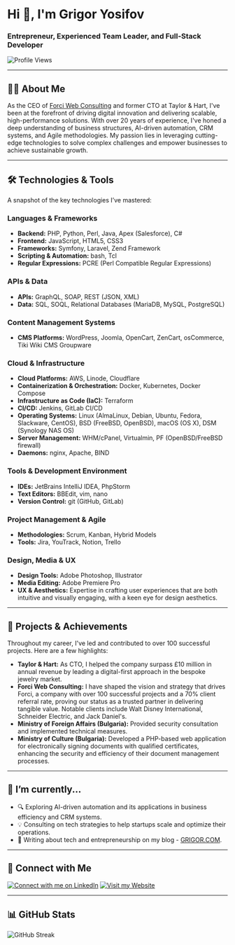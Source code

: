 # Hi 👋, I'm Grigor Yosifov

### Entrepreneur, Experienced Team Leader, and Full-Stack Developer

![Profile Views](https://komarev.com/ghpvc/?username=grigoryosifov&label=Profile%20views&color=0e75b6&style=flat)

---

## 👨‍💻 About Me

As the CEO of [Forci Web Consulting](https://forci.com) and former CTO at Taylor & Hart, I've been at the forefront of driving digital innovation and delivering scalable, high-performance solutions. With over 20 years of experience, I've honed a deep understanding of business structures, AI-driven automation, CRM systems, and Agile methodologies. My passion lies in leveraging cutting-edge technologies to solve complex challenges and empower businesses to achieve sustainable growth.

---

## 🛠️ Technologies & Tools

A snapshot of the key technologies I’ve mastered:

### **Languages & Frameworks**
- **Backend:** PHP, Python, Perl, Java, Apex (Salesforce), C#
- **Frontend:** JavaScript, HTML5, CSS3
- **Frameworks:** Symfony, Laravel, Zend Framework
- **Scripting & Automation:** bash, Tcl
- **Regular Expressions:** PCRE (Perl Compatible Regular Expressions)

### **APIs & Data**
- **APIs:** GraphQL, SOAP, REST (JSON, XML)
- **Data:** SQL, SOQL, Relational Databases (MariaDB, MySQL, PostgreSQL)

### **Content Management Systems**
- **CMS Platforms:** WordPress, Joomla, OpenCart, ZenCart, osCommerce, Tiki Wiki CMS Groupware

### **Cloud & Infrastructure**
- **Cloud Platforms:** AWS, Linode, Cloudflare
- **Containerization & Orchestration:** Docker, Kubernetes, Docker Compose
- **Infrastructure as Code (IaC):** Terraform
- **CI/CD:** Jenkins, GitLab CI/CD
- **Operating Systems:** Linux (AlmaLinux, Debian, Ubuntu, Fedora, Slackware, CentOS), BSD (FreeBSD, OpenBSD), macOS (OS X), DSM (Synology NAS OS)
- **Server Management:** WHM/cPanel, Virtualmin, PF (OpenBSD/FreeBSD firewall)
- **Daemons:** nginx, Apache, BIND

### **Tools & Development Environment**
- **IDEs:** JetBrains IntelliJ IDEA, PhpStorm
- **Text Editors:** BBEdit, vim, nano
- **Version Control:** git (GitHub, GitLab)

### **Project Management & Agile**
- **Methodologies:** Scrum, Kanban, Hybrid Models
- **Tools:** Jira, YouTrack, Notion, Trello

### **Design, Media & UX**
- **Design Tools:** Adobe Photoshop, Illustrator
- **Media Editing:** Adobe Premiere Pro
- **UX & Aesthetics:** Expertise in crafting user experiences that are both intuitive and visually engaging, with a keen eye for design aesthetics.

---

## 🚀 Projects & Achievements

Throughout my career, I've led and contributed to over 100 successful projects. Here are a few highlights:

- **Taylor & Hart:** As CTO, I helped the company surpass £10 million in annual revenue by leading a digital-first approach in the bespoke jewelry market.
- **Forci Web Consulting:** I have shaped the vision and strategy that drives Forci, a company with over 100 successful projects and a 70% client referral rate, proving our status as a trusted partner in delivering tangible value. Notable clients include Walt Disney International, Schneider Electric, and Jack Daniel's.
- **Ministry of Foreign Affairs (Bulgaria):** Provided security consultation and implemented technical measures.
- **Ministry of Culture (Bulgaria):** Developed a PHP-based web application for electronically signing documents with qualified certificates, enhancing the security and efficiency of their document management processes.

---

## 🌱 I’m currently...

- 🔍 Exploring AI-driven automation and its applications in business efficiency and CRM systems.
- 💡 Consulting on tech strategies to help startups scale and optimize their operations.
- 📝 Writing about tech and entrepreneurship on my blog - [GRIGOR.COM](https://grigor.com).

---

## 🤝 Connect with Me

[![Connect with me on LinkedIn](https://img.shields.io/badge/Connect%20with%20me%20on-LinkedIn-blue?style=for-the-badge&logo=linkedin)](https://linkedin.com/in/grigoryosifov)
[![Visit my Website](https://img.shields.io/badge/Visit%20my%20Website-grigor.com-000000?style=for-the-badge&logo=google-chrome)](https://grigor.com)

---

## 📊 GitHub Stats

![GitHub Streak](https://github-readme-streak-stats.herokuapp.com/?user=grigoryosifov)
